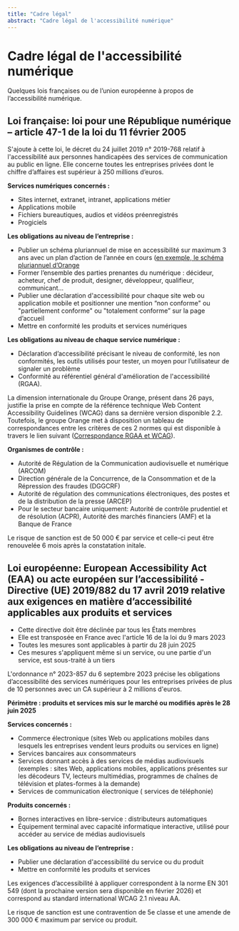 ```yaml
---
title: "Cadre légal"
abstract: "Cadre légal de l'accessibilité numérique"
---
```


# Cadre légal de l'accessibilité numérique

Quelques lois françaises ou de l’union européenne à propos de l’accessibilité numérique.

## Loi française: loi pour une République numérique – article 47-1 de la loi du 11 février 2005 

S'ajoute à cette loi, le décret du 24 juillet 2019 n° 2019-768 relatif à l'accessibilité aux personnes handicapées des services de communication au public en ligne.
Elle concerne toutes les entreprises privées dont le chiffre d’affaires est supérieur à 250 millions d’euros.

**Services numériques concernés&nbsp;:**
- Sites internet, extranet, intranet, applications métier
- Applications mobile 
- Fichiers bureautiques, audios et vidéos préenregistrés 
- Progiciels

**Les obligations au niveau de l’entreprise&nbsp;:**
- Publier un schéma pluriannuel de mise en accessibilité sur maximum 3 ans avec un plan d’action de l’année en cours ([en exemple, le schéma pluriannuel d’Orange](https://oran.ge/accessibilite-schema)
- Former l’ensemble des parties prenantes du numérique : décideur, acheteur, chef de produit, designer, développeur, qualifieur, communicant…
- Publier une déclaration d'accessibilité pour chaque site web ou application mobile et positionner une mention “non conforme" ou "partiellement conforme" ou "totalement conforme” sur la page d’accueil
- Mettre en conformité les produits et services numériques

**Les obligations au niveau de chaque service numérique&nbsp;:**
- Déclaration d’accessibilité précisant le niveau de conformité, les non conformités, les outils utilisés pour tester, un moyen pour l’utilisateur de signaler un problème
- Conformité au référentiel général d'amélioration de l'accessibilité (RGAA).

La dimension internationale du Groupe Orange, présent dans 26 pays, justifie la prise en compte de la référence technique Web Content Accessibility Guidelines (WCAG) dans sa dernière version disponible 2.2. Toutefois, le groupe Orange met à disposition un tableau de correspondances entre les critères de ces 2 normes qui est disponible à travers le lien suivant ([Correspondance RGAA et WCAG](https://a11y-guidelines.orange.com/fr/cadrage/correspondance-rgaa-wcag/)).

**Organismes de contrôle&nbsp;:** 
- Autorité de Régulation de la Communication audiovisuelle et numérique (ARCOM)
- Direction générale de la Concurrence, de la Consommation et de la Répression des fraudes (DGGCRF)
- Autorité de régulation des communications électroniques, des postes et de la distribution de la presse (ARCEP)
- Pour le secteur bancaire uniquement: Autorité de contrôle prudentiel et de résolution (ACPR), Autorité des marchés financiers (AMF) et la Banque de France

Le risque de sanction est de 50 000 € par service et celle-ci peut être renouvelée 6 mois après la constatation initale.
 
## Loi européenne: European Accessibility Act (EAA) ou acte européen sur l’accessibilité - Directive (UE) 2019/882 du 17 avril 2019 relative aux exigences en matière d’accessibilité applicables aux produits et services
-	Cette directive doit être déclinée par tous les États membres
-	Elle est transposée en France avec l'article 16 de la loi du 9 mars 2023
-	Toutes les mesures sont applicables à partir du 28 juin 2025
-	Ces mesures s'appliquent même si un service, ou une partie d'un service, est sous-traité à un tiers

L'ordonnance n° 2023-857 du 6 septembre 2023 précise les obligations d’accessibilité des services numériques pour les entreprises privées de plus de 10 personnes avec un CA supérieur à 2 millions d'euros.

**Périmètre&nbsp;: produits et services mis sur le marché ou modifiés après le 28 juin 2025**

**Services concernés&nbsp;:**
-	Commerce électronique (sites Web ou applications mobiles dans lesquels les entreprises vendent leurs produits ou services en ligne)
-	Services bancaires aux consommateurs
-	 Services donnant accès à des services de médias audiovisuels (exemples : sites Web, applications mobiles, applications présentes sur les décodeurs TV, lecteurs multimédias, programmes de chaînes de télévision et plates-formes à la demande)
-	Services de communication électronique ( services de téléphonie)
  
**Produits concernés&nbsp;:**
-	Bornes interactives en libre-service : distributeurs automatiques 
-	Équipement terminal avec capacité informatique interactive, utilisé pour accéder au service de médias audiovisuels

**Les obligations au niveau de l’entreprise&nbsp;:**
- Publier une déclaration d'accessibilité du service ou du produit
- Mettre en conformité les produits et services

Les exigences d’accessibilité à appliquer correspondent à la norme EN 301 549 (dont la prochaine version sera disponible en février 2026) et correspond au standard international WCAG 2.1 niveau AA.

Le risque de sanction est une contravention de 5e classe et une amende de 300 000 € maximum par service ou produit.
